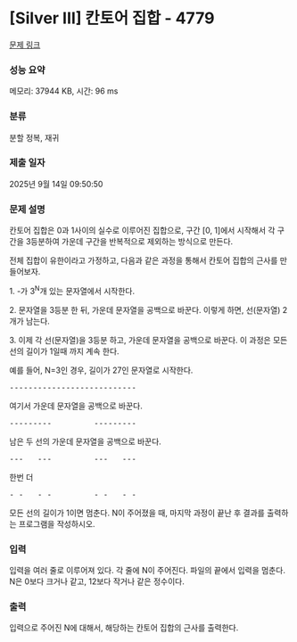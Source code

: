 # [Silver III] 칸토어 집합 - 4779 

[문제 링크](https://www.acmicpc.net/problem/4779) 

### 성능 요약

메모리: 37944 KB, 시간: 96 ms

### 분류

분할 정복, 재귀

### 제출 일자

2025년 9월 14일 09:50:50

### 문제 설명

<p>
	칸토어 집합은 0과 1사이의 실수로 이루어진 집합으로, 구간 [0, 1]에서 시작해서 각 구간을 3등분하여 가운데 구간을 반복적으로 제외하는 방식으로 만든다.</p>

<p>
	전체 집합이 유한이라고 가정하고, 다음과 같은 과정을 통해서 칸토어 집합의 근사를 만들어보자.</p>

<p>
	1. -가 3<sup>N</sup>개 있는 문자열에서 시작한다.</p>

<p>
	2. 문자열을 3등분 한 뒤, 가운데 문자열을 공백으로 바꾼다. 이렇게 하면, 선(문자열) 2개가 남는다.</p>

<p>
	3. 이제 각 선(문자열)을 3등분 하고, 가운데 문자열을 공백으로 바꾼다. 이 과정은 모든 선의 길이가 1일때 까지 계속 한다.</p>

<p>
	예를 들어, N=3인 경우, 길이가 27인 문자열로 시작한다.</p>

<pre>---------------------------</pre>

<p>
	여기서 가운데 문자열을 공백으로 바꾼다.</p>

<pre>---------         ---------</pre>

<p>
	남은 두 선의 가운데 문자열을 공백으로 바꾼다.</p>

<pre>---   ---         ---   ---</pre>

<p>
	한번 더</p>

<pre>- -   - -         - -   - -</pre>

<p>
	모든 선의 길이가 1이면 멈춘다. N이 주어졌을 때, 마지막 과정이 끝난 후 결과를 출력하는 프로그램을 작성하시오.</p>

### 입력 

 <p>
	입력을 여러 줄로 이루어져 있다. 각 줄에 N이 주어진다. 파일의 끝에서 입력을 멈춘다. N은 0보다 크거나 같고, 12보다 작거나 같은 정수이다.</p>

### 출력 

 <p>
	입력으로 주어진 N에 대해서, 해당하는 칸토어 집합의 근사를 출력한다.</p>

